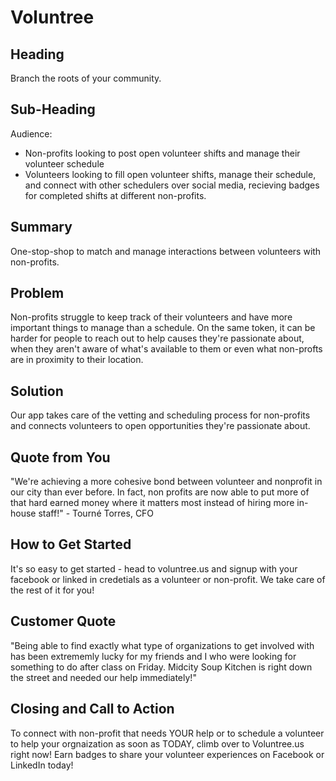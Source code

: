  # Voluntree #

## Heading ##
Branch the roots of your community.

## Sub-Heading ##
Audience: 
* Non-profits looking to post open volunteer shifts and manage their volunteer schedule
* Volunteers looking to fill open volunteer shifts, manage their schedule, and connect with other schedulers over social media, recieving badges for completed shifts at different non-profits.

## Summary ##
One-stop-shop to match and manage interactions between volunteers with non-profits.

## Problem ##
Non-profits struggle to keep track of their volunteers and have more important things to manage than a schedule. On the same token, it can be harder for people to reach out to help causes they're passionate about, when they aren't aware of what's available to them or even what non-profts are in proximity to their location.

## Solution ##
Our app takes care of the vetting and scheduling process for non-profits and connects volunteers to open opportunities they're passionate about.

## Quote from You ##
 "We're achieving a more cohesive bond between volunteer and nonprofit in our city than ever before. In fact, non profits are now able to put more of that hard earned money where it matters most instead of hiring more in-house staff!" - Tourné Torres, CFO

## How to Get Started ##
 It's so easy to get started - head to voluntree.us and signup with your facebook or linked in credetials as a volunteer or non-profit. We take care of the rest of it for you!

## Customer Quote ##
"Being able to find exactly what type of organizations to get involved with has been extrememly lucky for my friends and I who were looking for something to do after class on Friday. Midcity Soup Kitchen is right down the street and needed our help immediately!"

## Closing and Call to Action ##
 To connect with non-profit that needs YOUR help or to schedule a volunteer to help your orgnaization as soon as TODAY, climb over to Voluntree.us right now! Earn badges to share your volunteer experiences on Facebook or LinkedIn today!
